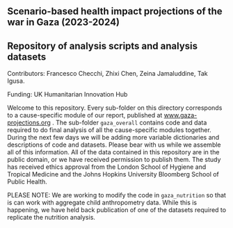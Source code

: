 ## Scenario-based health impact projections of the war in Gaza (2023-2024)
## Repository of analysis scripts and analysis datasets

Contributors: Francesco Checchi, Zhixi Chen, Zeina Jamaluddine, Tak Igusa.

Funding: UK Humanitarian Innovation Hub

Welcome to this repository. Every sub-folder on this directory corresponds to a cause-specific module of our report, published at www.gaza-projections.org . The sub-folder `gaza_overall` contains code and data required to do final analysis of all the cause-specific modules together.
During the next few days we will be adding more variable dictionaries and descriptions of code and datasets. Please bear with us while we assemble all of this information.
All of the data contained in this repository are in the public domain, or we have received permission to publish them. The study has received ethics approval from the London School of Hygiene and Tropical Medicine and the Johns Hopkins University Bloomberg School of Public Health.

PLEASE NOTE: We are working to modify the code in `gaza_nutrition` so that is can work with aggregate child anthropometry data. While this is happening, we have held back publication of one of the datasets required to replicate the nutrition analysis.
